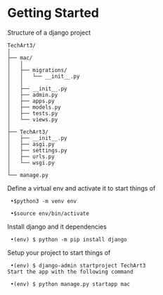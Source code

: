 # Getting Started

Structure of a django project
```
TechArt3/
│
├── mac/
│   │
│   ├── migrations/
│   │   └── __init__.py
│   │
│   ├── __init__.py
│   ├── admin.py
│   ├── apps.py
│   ├── models.py
│   ├── tests.py
│   └── views.py
│
├── TechArt3/
│   ├── __init__.py
│   ├── asgi.py
│   ├── settings.py
│   ├── urls.py
│   └── wsgi.py
│
└── manage.py
```
Define a virtual env and activate it to start things of
```
 •$python3 -m venv env

 •$source env/bin/activate
```
Install django and it dependencies
```
 •(env) $ python -m pip install django
```
Setup your project to start things of
```
 •(env) $ django-admin startproject TechArt3
Start the app with the following command

 •(env) $ python manage.py startapp mac
```
